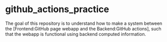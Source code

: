# github_actions_practice

The goal of this repository is to understand how to make a system between the [Frontend:GitHub page webapp and the Backend:GitHub actions], such that the webapp is functional using backend computed information.
